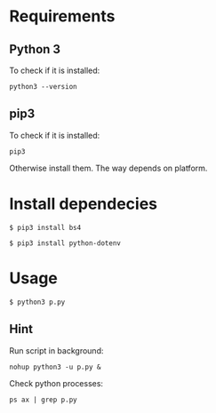 # Requirements
## Python 3
To check if it is installed:

`python3 --version`

## pip3
To check if it is installed:

`pip3`

Otherwise install them. The way depends on platform.

# Install dependecies
`$ pip3 install bs4`

`$ pip3 install python-dotenv`

# Usage

`$ python3 p.py`


## Hint
Run script in background:

`nohup python3 -u p.py &`

Check python processes:

`ps ax | grep p.py`
